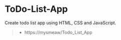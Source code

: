 # ToDo-List-App
Create todo list app using HTML, CSS and JavaScript.
> * https://mysmeaw/Todo_List_App
